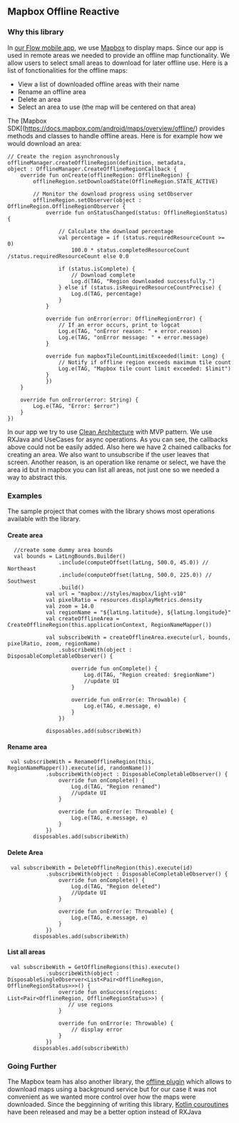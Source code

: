
## Mapbox Offline Reactive

### Why this library
In [our Flow mobile app](https://github.com/akvo/akvo-flow-mobile), we use [Mapbox](https://github.com/mapbox/mapbox-gl-native-android) to display maps. Since our app is used in remote areas we needed to provide an offline map functionality. We allow users to select small areas to download for later offline use. Here is a list of fonctionalities for the offline maps:
  * View a list of downloaded offline areas with their name
  * Rename an offline area
  * Delete an area
  * Select an area to use (the map will be centered on that area)
  
The [Mapbox SDK[(https://docs.mapbox.com/android/maps/overview/offline/) provides methods and classes to handle offline areas. Here is for example how we would download an area:

```
// Create the region asynchronously
offlineManager.createOfflineRegion(definition, metadata,
object : OfflineManager.CreateOfflineRegionCallback {
	override fun onCreate(offlineRegion: OfflineRegion) {
	    offlineRegion.setDownloadState(OfflineRegion.STATE_ACTIVE)
 
	    // Monitor the download progress using setObserver
	    offlineRegion.setObserver(object : OfflineRegion.OfflineRegionObserver {
			override fun onStatusChanged(status: OfflineRegionStatus) {
 
				// Calculate the download percentage
				val percentage = if (status.requiredResourceCount >= 0)
				    100.0 * status.completedResourceCount /status.requiredResourceCount else 0.0
 
				if (status.isComplete) {
				    // Download complete
				    Log.d(TAG, "Region downloaded successfully.")
				} else if (status.isRequiredResourceCountPrecise) {
				    Log.d(TAG, percentage)
				}
			}
 
		    override fun onError(error: OfflineRegionError) {
		        // If an error occurs, print to logcat
		        Log.e(TAG, "onError reason: " + error.reason)
		        Log.e(TAG, "onError message: " + error.message)
		    }
 
		    override fun mapboxTileCountLimitExceeded(limit: Long) {
		        // Notify if offline region exceeds maximum tile count
		        Log.e(TAG, "Mapbox tile count limit exceeded: $limit")
		    }
			})
	}
 
	override fun onError(error: String) {
	    Log.e(TAG, "Error: $error")
	}
})
```
In our app we try to use [Clean Architecture](https://blog.cleancoder.com/uncle-bob/2012/08/13/the-clean-architecture.html) with MVP pattern. We use RXJava and UseCases for async operations. As you can see, the callbacks above could not be easily added. Also here we have 2 chained callbacks for creating an area. We also want to unsubscribe if the user leaves that screen. Another reason, is an operation like rename or select, we have the area id but in mapbox you can list all areas, not just one so we needed a way to abstract this.

### Examples
The sample project that comes with the library shows most operations available with the library.

#### Create area

```
  //create some dummy area bounds
  val bounds = LatLngBounds.Builder()
                .include(computeOffset(latLng, 500.0, 45.0)) // Northeast
                .include(computeOffset(latLng, 500.0, 225.0)) // Southwest
                .build()
            val url = "mapbox://styles/mapbox/light-v10"
            val pixelRatio = resources.displayMetrics.density
            val zoom = 14.0
            val regionName = "${latLng.latitude}, ${latLng.longitude}"
            val createOfflineArea = CreateOfflineRegion(this.applicationContext, RegionNameMapper())

            val subscribeWith = createOfflineArea.execute(url, bounds, pixelRatio, zoom, regionName)
                .subscribeWith(object : DisposableCompletableObserver() {

                    override fun onComplete() {
                        Log.d(TAG, "Region created: $regionName")
                       	//update UI
                    }

                    override fun onError(e: Throwable) {
                        Log.e(TAG, e.message, e)
                    }
                })

            disposables.add(subscribeWith)
```
#### Rename area

```
 val subscribeWith = RenameOfflineRegion(this, RegionNameMapper()).execute(id, randomName())
            .subscribeWith(object : DisposableCompletableObserver() {
                override fun onComplete() {
                    Log.d(TAG, "Region renamed")
                    //update UI
                }

                override fun onError(e: Throwable) {
                    Log.e(TAG, e.message, e)
                }
            })
        disposables.add(subscribeWith)
```

#### Delete Area

```
 val subscribeWith = DeleteOfflineRegion(this).execute(id)
            .subscribeWith(object : DisposableCompletableObserver() {
                override fun onComplete() {
                    Log.d(TAG, "Region deleted")
                    //Update UI
                }

                override fun onError(e: Throwable) {
                    Log.e(TAG, e.message, e)
                }
            })
        disposables.add(subscribeWith)
```

#### List all areas

```
 val subscribeWith = GetOfflineRegions(this).execute()
            .subscribeWith(object : DisposableSingleObserver<List<Pair<OfflineRegion, OfflineRegionStatus>>>() {
                override fun onSuccess(regions: List<Pair<OfflineRegion, OfflineRegionStatus>>) {
                   // use regions
                }

                override fun onError(e: Throwable) {
                    // display error
                }
            })
        disposables.add(subscribeWith)
```

### Going Further
The Mapbox team has also another library, the [offline plugin](https://docs.mapbox.com/android/plugins/overview/offline/) which allows to download maps using a background service but for our case it was not convenient as we wanted more control over how the maps were downloaded.
Since the begginning of writing this library, [Kotlin couroutines](https://developer.android.com/kotlin/coroutines) have been released and may be a better option instead of RXJava
